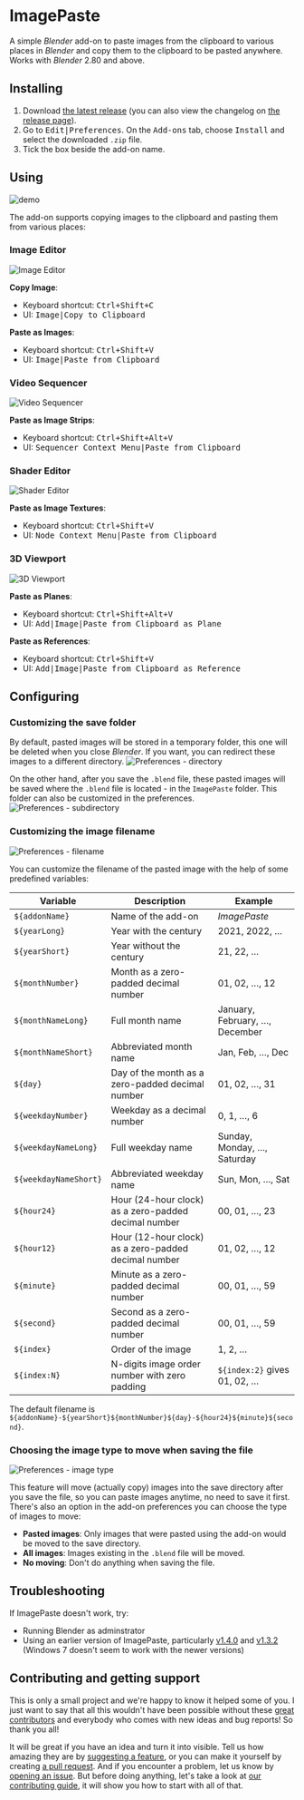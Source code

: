 <!-- @format -->

# ImagePaste

A simple _Blender_ add-on to paste images from the clipboard to various places in _Blender_ and copy them to the clipboard to be pasted anywhere. Works with _Blender_ 2.80 and above.

## Installing

1. Download [the latest release](https://github.com/Yeetus3141/ImagePaste/releases/latest) (you can also view the changelog on [the release page](https://github.com/Yeetus3141/ImagePaste/releases)).
2. Go to <kbd><kbd>Edit</kbd>|<kbd>Preferences</kbd></kbd>. On the <kbd>Add-ons</kbd> tab, choose <kbd>Install</kbd> and select the downloaded `.zip` file.
3. Tick the box beside the add-on name.

## Using

![demo](assets/demo.gif)

The add-on supports copying images to the clipboard and pasting them from various places:

### Image Editor

![Image Editor](assets/ui/image-editor.png)

**Copy Image**:

- Keyboard shortcut: <kbd><kbd>Ctrl</kbd>+<kbd>Shift</kbd>+<kbd>C</kbd></kbd>
- UI: <kbd><kbd>Image</kbd>|<kbd>Copy to Clipboard</kbd></kbd>

**Paste as Images**:

- Keyboard shortcut: <kbd><kbd>Ctrl</kbd>+<kbd>Shift</kbd>+<kbd>V</kbd></kbd>
- UI: <kbd><kbd>Image</kbd>|<kbd>Paste from Clipboard</kbd></kbd>

### Video Sequencer

![Video Sequencer](assets/ui/video-sequencer.png)

**Paste as Image Strips**:

- Keyboard shortcut: <kbd><kbd>Ctrl</kbd>+<kbd>Shift</kbd>+<kbd>Alt</kbd>+<kbd>V</kbd></kbd>
- UI: <kbd><kbd>Sequencer Context Menu</kbd>|<kbd>Paste from Clipboard</kbd></kbd>

### Shader Editor

![Shader Editor](assets/ui/shader-editor.png)

**Paste as Image Textures**:

- Keyboard shortcut: <kbd><kbd>Ctrl</kbd>+<kbd>Shift</kbd>+<kbd>V</kbd></kbd>
- UI: <kbd><kbd>Node Context Menu</kbd>|<kbd>Paste from Clipboard</kbd></kbd>

### 3D Viewport

![3D Viewport](assets/ui/3d-viewport.png)

**Paste as Planes**:

- Keyboard shortcut: <kbd><kbd>Ctrl</kbd>+<kbd>Shift</kbd>+<kbd>Alt</kbd>+<kbd>V</kbd></kbd>
- UI: <kbd><kbd>Add</kbd>|<kbd>Image</kbd>|<kbd>Paste from Clipboard as Plane</kbd></kbd>

**Paste as References**:

- Keyboard shortcut: <kbd><kbd>Ctrl</kbd>+<kbd>Shift</kbd>+<kbd>V</kbd></kbd>
- UI: <kbd><kbd>Add</kbd>|<kbd>Image</kbd>|<kbd>Paste from Clipboard as Reference</kbd></kbd>

## Configuring

### Customizing the save folder

By default, pasted images will be stored in a temporary folder, this one will be deleted when you close _Blender_. If you want, you can redirect these images to a different directory.
![Preferences - directory](assets/preferences/directory.png)

On the other hand, after you save the `.blend` file, these pasted images will be saved where the `.blend` file is located - in the `ImagePaste` folder. This folder can also be customized in the preferences.
![Preferences - subdirectory](assets/preferences/subdirectory.png)

### Customizing the image filename

![Preferences - filename](assets/preferences/filename.png)

You can customize the filename of the pasted image with the help of some predefined variables:

| Variable              | Description                                          | Example                        |
| --------------------- | ---------------------------------------------------- | ------------------------------ |
| `${addonName}`        | Name of the add-on                                   | _ImagePaste_                   |
| `${yearLong}`         | Year with the century                                | 2021, 2022, …                  |
| `${yearShort}`        | Year without the century                             | 21, 22, …                      |
| `${monthNumber}`      | Month as a zero-padded decimal number                | 01, 02, …, 12                  |
| `${monthNameLong}`    | Full month name                                      | January, February, …, December |
| `${monthNameShort}`   | Abbreviated month name                               | Jan, Feb, …, Dec               |
| `${day}`              | Day of the month as a zero-padded decimal number     | 01, 02, …, 31                  |
| `${weekdayNumber}`    | Weekday as a decimal number                          | 0, 1, …, 6                     |
| `${weekdayNameLong}`  | Full weekday name                                    | Sunday, Monday, …, Saturday    |
| `${weekdayNameShort}` | Abbreviated weekday name                             | Sun, Mon, …, Sat               |
| `${hour24}`           | Hour (24-hour clock) as a zero-padded decimal number | 00, 01, …, 23                  |
| `${hour12}`           | Hour (12-hour clock) as a zero-padded decimal number | 01, 02, …, 12                  |
| `${minute}`           | Minute as a zero-padded decimal number               | 00, 01, …, 59                  |
| `${second}`           | Second as a zero-padded decimal number               | 00, 01, …, 59                  |
| `${index}`            | Order of the image                                   | 1, 2, …                        |
| `${index:N}`          | N-digits image order number with zero padding        | `${index:2}` gives 01, 02, …   |

The default filename is `${addonName}-${yearShort}${monthNumber}${day}-${hour24}${minute}${second}`.

### Choosing the image type to move when saving the file

![Preferences - image type](assets/preferences/image-type.png)

This feature will move (actually copy) images into the save directory after you save the file, so you can paste images anytime, no need to save it first. There's also an option in the add-on preferences you can choose the type of images to move:

- **Pasted images**: Only images that were pasted using the add-on would be moved to the save directory.
- **All images**: Images existing in the `.blend` file will be moved.
- **No moving**: Don't do anything when saving the file.

## Troubleshooting

If ImagePaste doesn't work, try:
- Running Blender as adminstrator
- Using an earlier version of ImagePaste, particularly [v1.4.0](https://github.com/Yeetus3141/ImagePaste/releases/tag/v1.4.0) and [v1.3.2](https://github.com/Yeetus3141/ImagePaste/releases/tag/v1.3.2) (Windows 7 doesn't seem to work with the newer versions)

## Contributing and getting support

This is only a small project and we're happy to know it helped some of you. I just want to say that all this wouldn't have been possible without these [great contributors](https://github.com/Yeetus3141/ImagePaste/graphs/contributors) and everybody who comes with new ideas and bug reports! So thank you all!

It will be great if you have an idea and turn it into visible. Tell us how amazing they are by [suggesting a feature](https://github.com/Yeetus3141/ImagePaste/issues/new/choose), or you can make it yourself by creating [a pull request](https://github.com/Yeetus3141/ImagePaste/compare). And if you encounter a problem, let us know by [opening an issue](https://github.com/Yeetus3141/ImagePaste/issues/new/choose). But before doing anything, let's take a look at [our contributing guide](.github/CONTRIBUTING.md), it will show you how to start with all of that.
